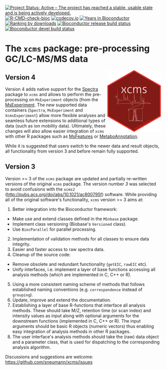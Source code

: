 [![Project Status: Active – The project has reached a stable, usable state and is being actively developed.](https://www.repostatus.org/badges/latest/active.svg)](https://www.repostatus.org/#active)
[![R-CMD-check-bioc](https://github.com/sneumann/xcms/workflows/R-CMD-check-bioc/badge.svg)](https://github.com/sneumann/xcms/actions?query=workflow%3AR-CMD-check-bioc)
[![codecov.io](https://codecov.io/github/sneumann/xcms/coverage.svg?branch=master)](https://codecov.io/github/sneumann/xcms?branch=master)
[![Years in Bioconductor](http://www.bioconductor.org/shields/years-in-bioc/xcms.svg)](http://www.bioconductor.org/packages/release/bioc/html/xcms.html)
[![Ranking by downloads](http://bioconductor.org/shields/downloads/release/xcms.svg)](https://bioconductor.org/packages/stats/bioc/xcms/)
[![Bioconductor release build status](http://www.bioconductor.org/shields/build/release/bioc/xcms.svg)](http://www.bioconductor.org/packages/release/bioc/html/xcms.html)
[![Bioconductor devel build status](http://www.bioconductor.org/shields/build/devel/bioc/xcms.svg)](http://www.bioconductor.org/checkResults/devel/bioc-LATEST/xcms.html)


# The `xcms` package: pre-processing GC/LC-MS/MS data

<img align = "right" src="https://raw.githubusercontent.com/Bioconductor/BiocStickers/master/xcms/xcms.png" height="200">

## Version 4

Version 4 adds native support for the
[Spectra](https://github.com/RforMassSpectrometry/Spectra) package to `xcms` and
allows to perform the pre-processing on `MsExperiment` objects (from the
[MsExperiment](https://github.com/RforMassSpectrometry/MsExperiment). The new
supported data containers (`Spectra`, `MsExperiment` and `XcmsExperiment`) allow
more flexible analyses and seamless future extensions to additional types of
data (such as ion mobility data). Ultimately, these changes will also allow
easier integration of `xcms` with other R packages such as
[MsFeatures](https://github.com/RforMassSpectrometry/MsFeatures) or
[MetaboAnnotation](https://github.com/RforMassSpectrometry/MetaboAnnotation).

While it is suggested that users switch to the newer data and result objects,
all functionality from version 3 and before remain fully supported.


## Version 3

Version >= 3 of the `xcms` package are updated and partially re-written versions
of the original `xcms` package. The version number *3* was selected to avoid
confusions with the `xcms2` (http://pubs.acs.org/doi/abs/10.1021/ac800795f)
software. While providing all of the original software's functionality, `xcms`
version >= 3 aims at:

1) Better integration into the Bioconductor framework:
  - Make use and extend classes defined in the `MSnbase` package.
  - Implement class versioning (Biobase's `Versioned` class).
  - Use `BiocParallel` for parallel processing.
2) Implementation of validation methods for all classes to ensure data
   integrity.
3) Easier and faster access to raw spectra data.
4) Cleanup of the source code:
  - Remove obsolete and redundant functionality (`getEIC`, `rawEIC` etc).
  - Unify interfaces, i.e. implement a layer of base functions accessing all
    analysis methods (which are implemented in C, C++ or R).
5) Using a more consistent naming scheme of methods that follows established
   naming conventions (e.g. `correspondence` instead of `grouping`).
6) Update, improve and extend the documentation.
7) Establishing a layer of base R-functions that interface all analysis
   methods. These should take M/Z, retention time (or scan index) and intensity
   values as input along with optional arguments for the downstream functions
   (implemented in C, C++ or R). The input arguments should be basic R objects
   (numeric vectors) thus enabling easy integration of analysis methods in other
   R packages.
8) The user interface's analysis methods should take the (raw) data object and a
   parameter class, that is used for dispatching to the corresponding analysis
   algorithm.

Discussions and suggestions are welcome:
https://github.com/sneumann/xcms/issues

